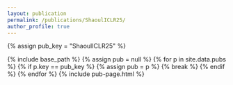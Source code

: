 ```yaml
---
layout: publication
permalink: /publications/ShaoulICLR25/
author_profile: true
---
```

{% assign pub_key = "ShaoulICLR25" %}

{% include base_path %}
{% assign pub = null %}
{% for p in site.data.pubs %}
  {% if p.key == pub_key %}
    {% assign pub = p %}
    {% break %}
  {% endif %}
{% endfor %}
{% include pub-page.html %}
     
         
